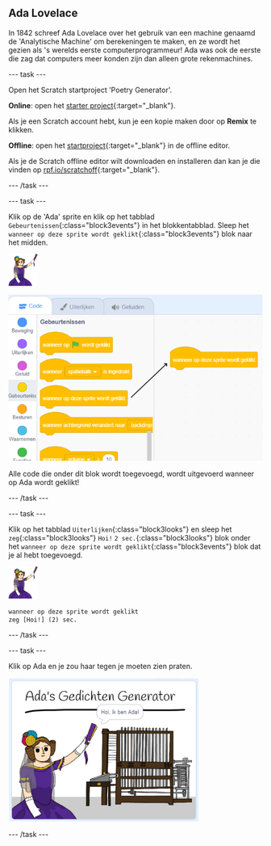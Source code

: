 ## Ada Lovelace

In 1842 schreef Ada Lovelace over het gebruik van een machine genaamd de 'Analytische Machine' om berekeningen te maken, en ze wordt het gezien als 's werelds eerste computerprogrammeur! Ada was ook de eerste die zag dat computers meer konden zijn dan alleen grote rekenmachines.

--- task ---

Open het Scratch startproject 'Poetry Generator'.

**Online**: open het [starter project](https://scratch.mit.edu/projects/381619826){:target="_blank"}.

Als je een Scratch account hebt, kun je een kopie maken door op **Remix** te klikken.

**Offline**: open het [startproject](http://rpf.io/p/nl-NL/poetry-generator-go){:target="_blank"} in de offline editor.

Als je de Scratch offline editor wilt downloaden en installeren dan kan je die vinden op [rpf.io/scratchoff](http://rpf.io/scratchoff){:target="_blank"}.

--- /task ---

--- task ---

Klik op de 'Ada' sprite en klik op het tabblad `Gebeurtenissen`{:class="block3events"} in het blokkentabblad. Sleep het `wanneer op deze sprite wordt geklikt`{:class="block3events"} blok naar het midden.

![ada sprite](images/ada-sprite.png)

![wanneer op deze sprite wordt geklikt blok](images/poetry-click.png)

Alle code die onder dit blok wordt toegevoegd, wordt uitgevoerd wanneer op Ada wordt geklikt!

--- /task ---

--- task ---

Klik op het tabblad `Uiterlijken`{:class="block3looks"} en sleep het `zeg`{:class="block3looks"} `Hoi!` `2 sec.`{:class="block3looks"} blok onder het `wanneer op deze sprite wordt geklikt`{:class="block3events"} blok dat je al hebt toegevoegd.

![ada sprite](images/ada-sprite.png)

```blocks3
wanneer op deze sprite wordt geklikt
zeg [Hoi!] (2) sec.
```

--- /task ---

--- task ---

Klik op Ada en je zou haar tegen je moeten zien praten.

![schermafbeelding](images/poetry-say-test.png)

--- /task ---